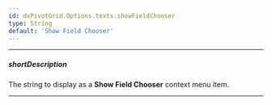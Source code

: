 ```yaml
---
id: dxPivotGrid.Options.texts.showFieldChooser
type: String
default: 'Show Field Chooser'
---
```

---
##### shortDescription
The string to display as a **Show Field Chooser** context menu item.

---
